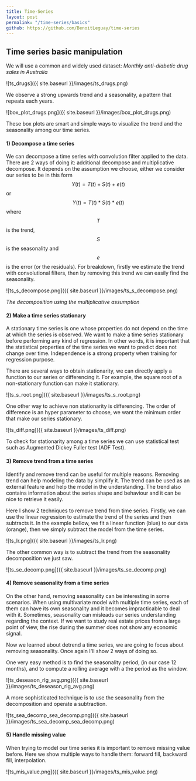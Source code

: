 ```yaml
---
title: Time-Series
layout: post
permalink: "/time-series/basics"
github: https://github.com/BenoitLeguay/time-series
---
```


## Time series basic manipulation

We will use a common and widely used dataset: *Monthly anti-diabetic drug sales in Australia*

![ts_drugs]({{ site.baseurl }}/images/ts_drugs.png)

We observe a strong upwards trend and a seasonality, a pattern that repeats each years. 

![box_plot_drugs.png]({{ site.baseurl }}/images/box_plot_drugs.png)

These box plots are smart and simple ways to visualize the trend and the seasonality among our time series. 



#### 1) Decompose a time series

We can decompose a time series with convolution filter applied to the data. There are 2 ways of doing it: additional decompose and multiplicative decompose. It depends on the assumption we choose, either we consider our series to be in this form  $$Y(t) = T(t)+S(t)+e(t)$$  or $$Y(t) = T(t)*S(t)*e(t)$$ where $$T$$ is the trend, $$S$$ is the seasonality and $$e$$ is the error (or the residuals).  For breakdown, firstly we estimate the trend with convolutional filters, then by removing this trend we can easily find the seasonality. 

![ts_s_decompose.png]({{ site.baseurl }}/images/ts_s_decompose.png)

*The decomposition using the multiplicative assumption*



#### 2) Make a time series stationary

A stationary time series is one whose properties do not depend on the time at which the series is observed.   We want to make a time series stationary before performing any kind of regression. In other words, it is important that the statistical properties of the time series we want to predict does not change over time. Independence is a strong property when training for regression purpose. 

There are several ways to obtain stationarity, we can directly apply a function to our series or differencing it. For example, the square root of a non-stationary function can make it stationary. 

![ts_s_root.png]({{ site.baseurl }}/images/ts_s_root.png)

One other way to achieve non stationarity is differencing. The order of difference is an hyper parameter to choose, we want the minimum order that make our series stationary. 

 ![ts_diff.png]({{ site.baseurl }}/images/ts_diff.png)

To check for stationarity among a time series we can use statistical test such as Augmented Dickey Fuller test (ADF Test). 



#### 3) Remove trend from a time series

Identify and remove trend can be useful for multiple reasons. Removing trend can help modeling the data by simplify it. The trend can be used as an external feature and help the model in the understanding. The trend also contains information about the series shape and behaviour and it can be nice to retrieve it easily.    

Here I show 2 techniques to remove trend from time series. Firstly, we can use the linear regression to estimate the trend of the series and then subtracts it. In the example bellow, we fit a linear function (blue) to our data (orange), then we simply subtract  the model from the time series. 

 ![ts_lr.png]({{ site.baseurl }}/images/ts_lr.png)

The other common way is to subtract the trend from the seasonality decomposition we just saw. 

 ![ts_se_decomp.png]({{ site.baseurl }}/images/ts_se_decomp.png)



#### 4) Remove seasonality from a time series

On the other hand, removing seasonality can be interesting in some scenarios.  When using multivariate model with multiple time series, each of them can have its own seasonality and it becomes impracticable to  deal with it. Sometimes, seasonality can misleads our series understanding regarding the context. If we want to study real estate prices from a large point of view, the rise during the summer does not show any economic signal.  

Now we learned about detrend a time series, we are going to focus about removing seasonality. Once again I'll show 2 ways of doing so. 

One very easy method is to find the seasonality period, (in our case 12 months), and to compute a rolling average with a the period as the window. 

 ![ts_deseason_rlg_avg.png]({{ site.baseurl }}/images/ts_deseason_rlg_avg.png)



A more sophisticated technique is to use the seasonality from the  decomposition and operate a subtraction.  

 ![ts_sea_decomp_sea_decomp.png]({{ site.baseurl }}/images/ts_sea_decomp_sea_decomp.png)



#### 5) Handle missing value

When trying to model our time series it is important to remove missing value before. Here we show multiple ways to handle them: forward fill, backward fill, interpolation.

 ![ts_mis_value.png]({{ site.baseurl }}/images/ts_mis_value.png)


